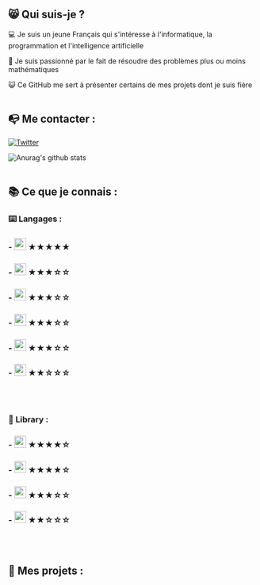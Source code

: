 
## 😸 Qui suis-je ?

💻 Je suis un jeune Français qui s'intéresse à l'informatique, la programmation et l'intelligence artificielle 

🔎 Je suis passionné par le fait de résoudre des problèmes plus ou moins mathématiques 

😺 Ce GitHub me sert à présenter certains de mes projets dont je suis fière 
<br><br>

## 📭 Me contacter :

[![Twitter](https://upload.wikimedia.org/wikipedia/en/6/60/Twitter_Logo_as_of_2021.svg)](https://twitter.com/Chlouis_py)

![Anurag's github stats](https://github-readme-stats.vercel.app/api?username=chlouispy&hide=issues&show_icons=true)
<br><br>

## 📚 Ce que je connais :

### ⌨️ Langages :

 ### - <img src="https://upload.wikimedia.org/wikipedia/commons/c/c3/Python-logo-notext.svg" width=24px> ★★★★★
 ### - <img src="https://upload.wikimedia.org/wikipedia/commons/thumb/9/99/Unofficial_JavaScript_logo_2.svg/1024px-Unofficial_JavaScript_logo_2.svg.png" width=24px> ★★★☆☆
 ### - <img src="https://grafikart.fr/uploads/icons/golang.svg" height=24px> ★★★☆☆
 ### - <img src="https://www.britefish.net/wp-content/uploads/2019/07/logo-c-1.png" height=24px> ★★★☆☆
 ### - <img src="https://upload.wikimedia.org/wikipedia/commons/6/61/HTML5_logo_and_wordmark.svg" height=24px> ★★★☆☆
 ### - <img src="https://upload.wikimedia.org/wikipedia/commons/d/d5/CSS3_logo_and_wordmark.svg" height=24px> ★★☆☆☆
<br><br>

### 📖 Library :

 ### - <img src="https://upload.wikimedia.org/wikipedia/commons/a/ae/Keras_logo.svg" height=24px> ★★★★☆
 ### - <img src="https://user-images.githubusercontent.com/50221806/86498201-a8bd8680-bd39-11ea-9d08-66b610a8dc01.png" height=24px> ★★★★☆
 ### - <img src="https://upload.wikimedia.org/wikipedia/commons/2/2d/Tensorflow_logo.svg" height=24px> ★★★☆☆
 ### - <img src="https://pytorch.org/assets/images/pytorch-logo.png" height=24px> ★★☆☆☆
<br><br>

## 📂 Mes projets :
